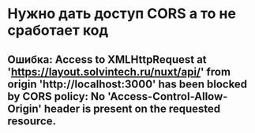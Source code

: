 # Нужно дать доступ CORS а то не сработает код
## Ошибка: Access to XMLHttpRequest at 'https://layout.solvintech.ru/nuxt/api/' from origin 'http://localhost:3000' has been blocked by CORS policy: No 'Access-Control-Allow-Origin' header is present on the requested resource.

